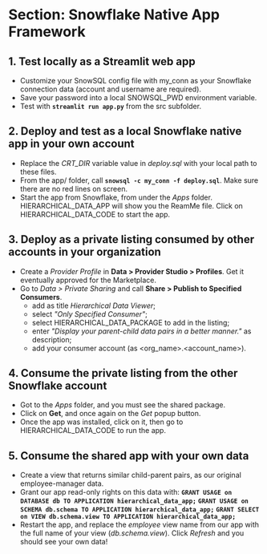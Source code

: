 # Section: Snowflake Native App Framework

## 1. Test locally as a Streamlit web app

* Customize your SnowSQL config file with my_conn as your Snowflake connection data (account and username are required).
* Save your password into a local SNOWSQL_PWD environment variable.
* Test with **`streamlit run app.py`** from the src subfolder.

## 2. Deploy and test as a local Snowflake native app in your own account

* Replace the *CRT_DIR* variable value in *deploy.sql* with your local path to these files.
* From the app/ folder, call **`snowsql -c my_conn -f deploy.sql`**. Make sure there are no red lines on screen.
* Start the app from Snowflake, from under the *Apps* folder. HIERARCHICAL_DATA_APP will show you the ReamMe file. Click on HIERARCHICAL_DATA_CODE to start the app.

## 3. Deploy as a private listing consumed by other accounts in your organization

* Create a *Provider Profile* in **Data > Provider Studio > Profiles**. Get it eventually approved for the Marketplace.
* Go to *Data > Private Sharing* and call **Share > Publish to Specified Consumers**.
    - add as title *Hierarchical Data Viewer*;
    - select *"Only Specified Consumer"*;
    - select HIERARCHICAL_DATA_PACKAGE to add in the listing;
    - enter *"Display your parent-child data pairs in a better manner."* as description;
    - add your consumer account (as <org_name>.<account_name>).

## 4. Consume the private listing from the other Snowflake account

* Got to the *Apps* folder, and you must see the shared package.
* Click on **Get**, and once again on the *Get* popup button.
* Once the app was installed, click on it, then go to HIERARCHICAL_DATA_CODE to run the app.

## 5. Consume the shared app with your own data

* Create a view that returns similar child-parent pairs, as our original employee-manager data.
* Grant our app read-only rights on this data with:
    **`GRANT USAGE on DATABASE db TO APPLICATION hierarchical_data_app;`**
    **`GRANT USAGE on SCHEMA db.schema TO APPLICATION hierarchical_data_app;`**
    **`GRANT SELECT on VIEW db.schema.view TO APPLICATION hierarchical_data_app;`**
* Restart the app, and replace the *employee* view name from our app with the full name of your view (*db.schema.view*). Click *Refresh* and you should see your own data!
